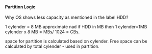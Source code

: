 #### Partition Logic


Why OS shows less capacity as mentioned in the label HDD?

1 cylender = 8 MB approximate nad if HDD in MB then 1 cylender=1MB
cylender x 8 MB = MBs/ 1024 = GBs.

space for partition is calculated based on cylender. Free space can be calculated by total cylender - used in partition.

 
